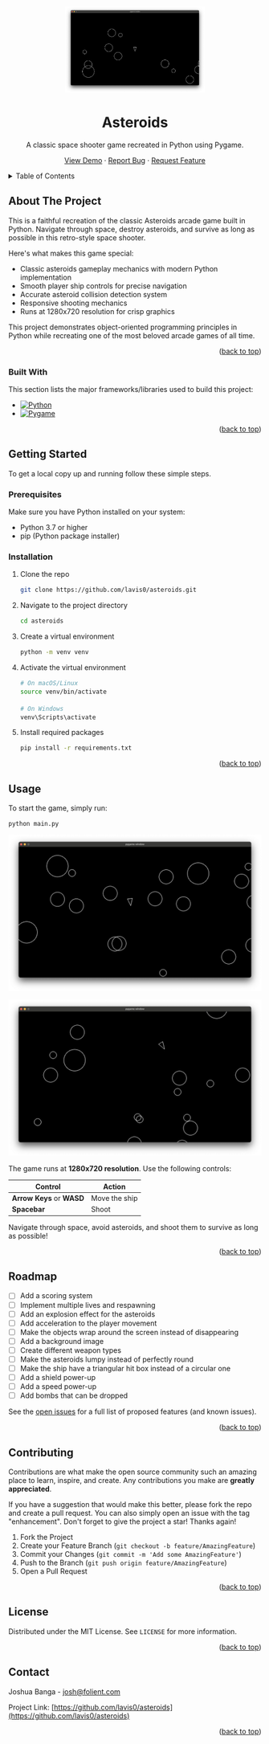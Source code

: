 <!-- Improved compatibility of back to top link: See: https://github.com/othneildrew/Best-README-Template/pull/73 -->
<a id="readme-top"></a>

<div align="center">

<img src="images/primaryexample.png" width="278" height="172" />

# Asteroids

A classic space shooter game recreated in Python using Pygame.

[View Demo](#usage) · [Report Bug](https://github.com/lavis0/asteroids/issues) · [Request Feature](https://github.com/lavis0/asteroids/issues)

</div>

<!-- TABLE OF CONTENTS -->
<details>
  <summary>Table of Contents</summary>
  <ol>
    <li>
      <a href="#about-the-project">About The Project</a>
      <ul>
        <li><a href="#built-with">Built With</a></li>
      </ul>
    </li>
    <li>
      <a href="#getting-started">Getting Started</a>
      <ul>
        <li><a href="#prerequisites">Prerequisites</a></li>
        <li><a href="#installation">Installation</a></li>
      </ul>
    </li>
    <li><a href="#usage">Usage</a></li>
    <li><a href="#roadmap">Roadmap</a></li>
    <li><a href="#contributing">Contributing</a></li>
    <li><a href="#license">License</a></li>
    <li><a href="#contact">Contact</a></li>
  </ol>
</details>

<!-- ABOUT THE PROJECT -->
## About The Project

This is a faithful recreation of the classic Asteroids arcade game built in Python. Navigate through space, destroy asteroids, and survive as long as possible in this retro-style space shooter.

Here's what makes this game special:

* Classic asteroids gameplay mechanics with modern Python implementation
* Smooth player ship controls for precise navigation
* Accurate asteroid collision detection system
* Responsive shooting mechanics
* Runs at 1280x720 resolution for crisp graphics

This project demonstrates object-oriented programming principles in Python while recreating one of the most beloved arcade games of all time.

<p align="right">(<a href="#readme-top">back to top</a>)</p>

### Built With

This section lists the major frameworks/libraries used to build this project:

* [![Python][Python-badge]][Python-url]
* [![Pygame][Pygame-badge]][Pygame-url]

<p align="right">(<a href="#readme-top">back to top</a>)</p>

<!-- GETTING STARTED -->
## Getting Started

To get a local copy up and running follow these simple steps.

### Prerequisites

Make sure you have Python installed on your system:

* Python 3.7 or higher
* pip (Python package installer)

### Installation

1. Clone the repo

   ```sh
   git clone https://github.com/lavis0/asteroids.git
   ```

2. Navigate to the project directory

   ```sh
   cd asteroids
   ```

3. Create a virtual environment

   ```sh
   python -m venv venv
   ```

4. Activate the virtual environment

   ```sh
   # On macOS/Linux
   source venv/bin/activate
   
   # On Windows
   venv\Scripts\activate
   ```

5. Install required packages

   ```sh
   pip install -r requirements.txt
   ```

<p align="right">(<a href="#readme-top">back to top</a>)</p>

<!-- USAGE EXAMPLES -->
## Usage

To start the game, simply run:

```sh
python main.py
```

![first example of the game in motion](images/example.png)

![second example of the game in motion](images/example2.png)

The game runs at **1280x720 resolution**. Use the following controls:

| Control | Action |
|---------|--------|
| **Arrow Keys** or **WASD** | Move the ship |
| **Spacebar** | Shoot |

Navigate through space, avoid asteroids, and shoot them to survive as long as possible!

<p align="right">(<a href="#readme-top">back to top</a>)</p>

<!-- ROADMAP -->
## Roadmap

* [ ] Add a scoring system
* [ ] Implement multiple lives and respawning
* [ ] Add an explosion effect for the asteroids  
* [ ] Add acceleration to the player movement
* [ ] Make the objects wrap around the screen instead of disappearing
* [ ] Add a background image
* [ ] Create different weapon types
* [ ] Make the asteroids lumpy instead of perfectly round
* [ ] Make the ship have a triangular hit box instead of a circular one
* [ ] Add a shield power-up
* [ ] Add a speed power-up
* [ ] Add bombs that can be dropped

See the [open issues](https://github.com/lavis0/asteroids/issues) for a full list of proposed features (and known issues).

<p align="right">(<a href="#readme-top">back to top</a>)</p>

<!-- CONTRIBUTING -->
## Contributing

Contributions are what make the open source community such an amazing place to learn, inspire, and create. Any contributions you make are **greatly appreciated**.

If you have a suggestion that would make this better, please fork the repo and create a pull request. You can also simply open an issue with the tag "enhancement".
Don't forget to give the project a star! Thanks again!

1. Fork the Project
2. Create your Feature Branch (`git checkout -b feature/AmazingFeature`)
3. Commit your Changes (`git commit -m 'Add some AmazingFeature'`)
4. Push to the Branch (`git push origin feature/AmazingFeature`)
5. Open a Pull Request

<p align="right">(<a href="#readme-top">back to top</a>)</p>

<!-- LICENSE -->
## License

Distributed under the MIT License. See `LICENSE` for more information.

<p align="right">(<a href="#readme-top">back to top</a>)</p>

<!-- CONTACT -->
## Contact

Joshua Banga - <josh@folient.com>

Project Link: [https://github.com/lavis0/asteroids](https://github.com/lavis0/asteroids)

<p align="right">(<a href="#readme-top">back to top</a>)</p>

<!-- MARKDOWN LINKS & IMAGES -->
[Python-badge]: https://img.shields.io/badge/Python-3776AB?style=for-the-badge&logo=python&logoColor=white
[Python-url]: https://python.org/
[Pygame-badge]: https://img.shields.io/badge/Pygame-FFD23F?style=for-the-badge&logo=python&logoColor=black
[Pygame-url]: https://pygame.org/
